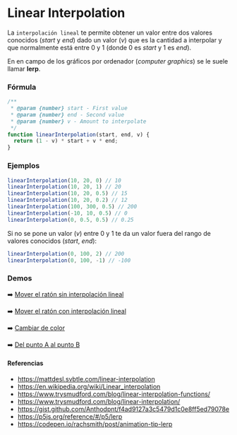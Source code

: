 # Linear Interpolation

La `interpolación lineal` te permite obtener un valor entre dos valores conocidos (_start_ y _end_) dado un valor (_v_) que es la cantidad a interpolar y que normalmente está entre 0 y 1 (donde 0 es _start_ y 1 es _end_).

En en campo de los gráficos por ordenador (_computer graphics_) se le suele llamar **lerp**.

### Fórmula
```javascript
/**
 * @param {number} start - First value
 * @param {number} end - Second value
 * @param {number} v - Amount to interpolate
 */
function linearInterpolation(start, end, v) {
  return (1 - v) * start + v * end;
}
```

### Ejemplos
```javascript
linearInterpolation(10, 20, 0) // 10
linearInterpolation(10, 20, 1) // 20
linearInterpolation(10, 20, 0.5) // 15
linearInterpolation(10, 20, 0.2) // 12
linearInterpolation(100, 300, 0.5) // 200
linearInterpolation(-10, 10, 0.5) // 0
linearInterpolation(0, 0.5, 0.5) // 0.25
```

Si no se pone un valor (_v_) entre 0 y 1 te da un valor fuera del rango de valores conocidos (_start_, _end_):
```javascript
linearInterpolation(0, 100, 2) // 200
linearInterpolation(0, 100, -1) // -100
```

### Demos
➡️ [Mover el ratón sin interpolación lineal](https://codepen.io/beaps/pen/XWmxZej)

➡️ [Mover el ratón con interpolación lineal](https://codepen.io/beaps/pen/rNOqJEw)

➡️ [Cambiar de color](https://codepen.io/beaps/pen/GRpPXWJ)

➡️ [Del punto A al punto B](https://codepen.io/beaps/pen/YzydgOR)

#### Referencias
- <https://mattdesl.svbtle.com/linear-interpolation>
- <https://en.wikipedia.org/wiki/Linear_interpolation>
- <https://www.trysmudford.com/blog/linear-interpolation-functions/>
- <https://www.trysmudford.com/blog/linear-interpolation/>
- <https://gist.github.com/Anthodpnt/f4ad9127a3c5479d1c0e8ff5ed79078e>
- <https://p5js.org/reference/#/p5/lerp>
- <https://codepen.io/rachsmith/post/animation-tip-lerp>
